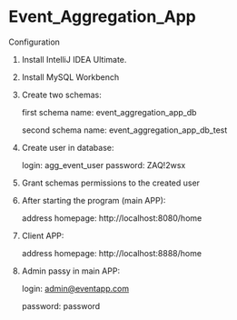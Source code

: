 # Event_Aggregation_App
Configuration
1. Install IntelliJ IDEA Ultimate.
2. Install MySQL Workbench
3. Create two schemas: 

   first schema name: event_aggregation_app_db

   second schema name: event_aggregation_app_db_test
4. Create user in database: 

    login: agg_event_user
    password: ZAQ!2wsx
5. Grant schemas permissions to the created user

6. After starting the program (main APP):

   address homepage: http://localhost:8080/home

7. Client APP: 

   address homepage: http://localhost:8888/home

8. Admin passy in main APP:

   login: admin@eventapp.com

   password: password
